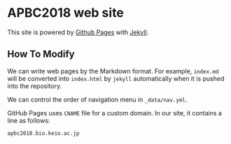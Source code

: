 APBC2018 web site
========================

This site is powered by [Github Pages](https://pages.github.com/) with [Jekyll](http://jekyllrb.com/).

How To Modify
----------------

We can write web pages by the Markdown format. For example, ``index.md`` will be
converted into ``index.html`` by ``jekyll`` automatically when it is pushed into
the repository.

We can control the order of navigation menu in ``_data/nav.yml``.

GitHub Pages uses ``CNAME`` file for a custom domain.
In our site, it contains a line as follows:

```CNAME
apbc2018.bio.keio.ac.jp
```

